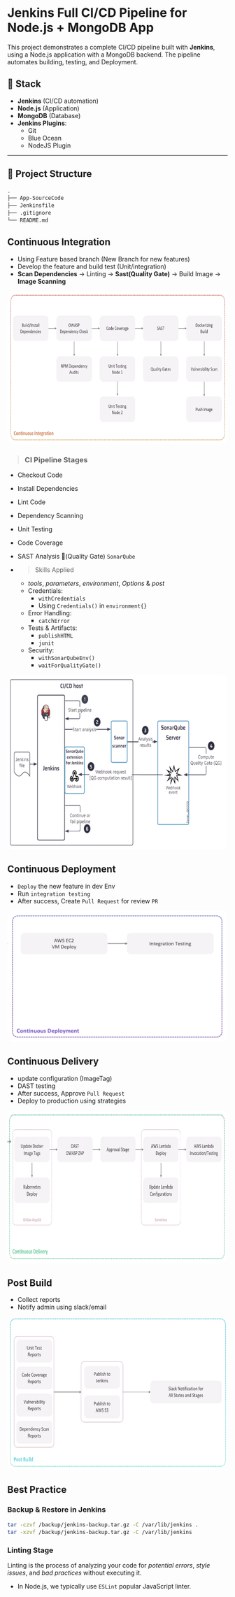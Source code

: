 # Jenkins Full CI/CD Pipeline for Node.js + MongoDB App

This project demonstrates a complete CI/CD pipeline built with **Jenkins**, using a Node.js application with a MongoDB backend. The pipeline automates building, testing, and Deployment.

## 🧰 Stack
- **Jenkins** (CI/CD automation)
- **Node.js** (Application)
- **MongoDB** (Database)
- **Jenkins Plugins**:
  - Git
  - Blue Ocean
  - NodeJS Plugin

---

## 📁 Project Structure

```bash
.
├── App-SourceCode
├── Jenkinsfile
├── .gitignore
└── README.md
```
## Continuous Integration
- Using Feature based branch (New Branch for new features)
- Develop the feature and build test (Unit/integration)
- **Scan Dependencies** -> Linting -> **Sast(Quality Gate)** -> Build Image -> **Image Scanning**
<div style="text-align: center;">
<img src="./Images/CI.png" alt="Jenkins" width="750" height="350" style="border-radius: 15px;">
</div>

> ###  CI Pipeline Stages
- Checkout Code
- Install Dependencies
- Lint Code
- Dependency Scanning
- Unit Testing
- Code Coverage
- SAST Analysis (َQuality Gate) `SonarQube`


- > Skills Applied
  - *tools*, *parameters*, *environment*, *Options* & *post*
  - Credentials:
    - `withCredentials`
    - Using `Credentials()` in `environment{}`
  - Error Handling:
    - `catchError`
  - Tests & Artifacts:
    - `publishHTML`
    - `junit`
  - Security:
    - `withSonarQubeEnv()`   
    - `waitForQualityGate()` 



<div style="text-align: center;">
<img src="./Images//jenkins-sonar.PNG" alt="Jenkins" width="700" height="400" style="border-radius: 15px;">
</div>


## Continuous Deployment
- `Deploy` the new feature in dev Env
- Run `integration testing`
- After success, Create `Pull Request` for review `PR`
<div style="text-align: center;">
<img src="./Images/CD.png" alt="Jenkins" width="600" height="300" style="border-radius: 15px;">
</div>

## Continuous Delivery
- update configuration (ImageTag)
- DAST testing
- After success, Approve `Pull Request`
- Deploy to production using strategies

<div style="text-align: center;">
<img src="./Images/CDelivery.png" alt="Jenkins" width="750" height="350" style="border-radius: 15px;">
</div>

## Post Build
- Collect reports
- Notify admin using slack/email
<div style="text-align: center;">
<img src="./Images/Postbuild.png" alt="Jenkins" width="750" height="350" style="border-radius: 15px;">
</div>


## Best Practice
### Backup & Restore in Jenkins
```bash
tar -czvf /backup/jenkins-backup.tar.gz -C /var/lib/jenkins .
tar -xzvf /backup/jenkins-backup.tar.gz -C /var/lib/jenkins
```


### Linting Stage
Linting is the process of analyzing your code for *potential errors*, *style issues*, and *bad practices* without executing it.
- In Node.js, we typically use `ESLint` popular JavaScript linter.